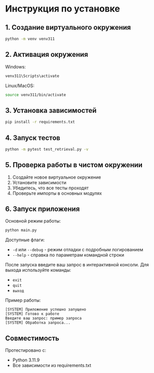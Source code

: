# Инструкция по установке

## 1. Создание виртуального окружения

```bash
python -m venv venv311
```

## 2. Активация окружения

Windows:
```cmd
venv311\Scripts\activate
```

Linux/MacOS:
```bash
source venv311/bin/activate
```

## 3. Установка зависимостей

```bash
pip install -r requirements.txt
```

## 4. Запуск тестов

```bash
python -m pytest test_retrieval.py -v
```

## 5. Проверка работы в чистом окружении

1. Создайте новое виртуальное окружение
2. Установите зависимости
3. Убедитесь, что все тесты проходят
4. Проверьте импорты в основных модулях

## 6. Запуск приложения

Основной режим работы:
```bash
python main.py
```

Доступные флаги:
- `-d` или `--debug` - режим отладки с подробным логированием
- `--help` - справка по параметрам командной строки

После запуска введите ваш запрос в интерактивной консоли. Для выхода используйте команды:
- `exit`
- `quit`
- `выход`

Пример работы:
```
[SYSTEM] Приложение успешно запущено
[SYSTEM] Готово к работе
Введите ваш запрос: пример запроса
[SYSTEM] Обработка запроса...
```

## Совместимость

Протестировано с:
- Python 3.11.9
- Все зависимости из requirements.txt